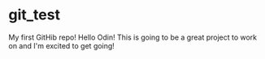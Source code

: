# git_test
My first GitHib repo!
Hello Odin!
This is going to be a great project to work on and I'm excited to get going!